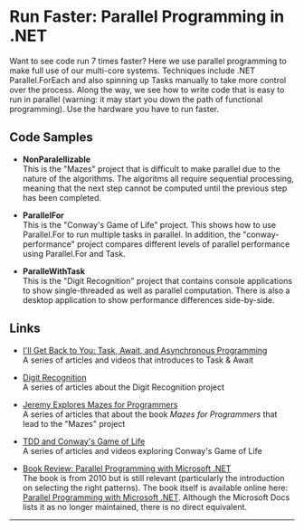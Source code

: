 # Run Faster: Parallel Programming in .NET

Want to see code run 7 times faster? Here we use parallel programming to make full use of our multi-core systems. Techniques include .NET Parallel.ForEach and also spinning up Tasks manually to take more control over the process. Along the way, we see how to write code that is easy to run in parallel (warning: it may start you down the path of functional programming). Use the hardware you have to run faster.

## Code Samples
* **NonParalellizable**  
This is the "Mazes" project that is difficult to make parallel due to the nature of the algorithms. The algoritms all require sequential processing, meaning that the next step cannot be computed until the previous step has been completed.

* **ParallelFor**  
This is the "Conway's Game of Life" project. This shows how to use Parallel.For to run multiple tasks in parallel. In addition, the "conway-performance" project compares different levels of parallel performance using Parallel.For and Task.

* **ParalleWithTask**  
This is the "Digit Recognition" project that contains console applications to show single-threaded as well as parallel computation. There is also a desktop application to show performance differences side-by-side.

## Links
* [I'll Get Back to You: Task, Await, and Asynchronous Programming](http://www.jeremybytes.com/Demos.aspx#TaskAndAwait)  
A series of articles and videos that introduces to Task & Await

* [Digit Recognition](https://github.com/jeremybytes/digit-display)  
A series of articles about the Digit Recognition project

* [Jeremy Explores Mazes for Programmers](https://github.com/jeremybytes/mazes-for-programmers)  
A series of articles that about the book *Mazes for Programmers* that lead to the "Mazes" project

* [TDD and Conway's Game of Life](http://www.jeremybytes.com/Demos.aspx#TDD)  
A series of articles and videos exploring Conway's Game of Life

* [Book Review: Parallel Programming with Microsoft .NET](https://jeremybytes.blogspot.com/2014/02/book-review-parallel-programming-with.html)  
The book is from 2010 but is still relevant (particularly the introduction on selecting the right patterns). The book itself is available online here: [Parallel Programming with Microsoft .NET](https://docs.microsoft.com/en-us/previous-versions/msp-n-p/ff963553(v=pandp.10)). Although the Microsoft Docs lists it as no longer maintained, there is no direct equivalent.

--- 